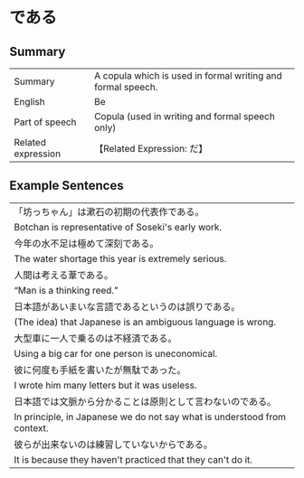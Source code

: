 # である

## Summary

<table><tr>   <td>Summary</td>   <td>A copula which is used in formal writing and formal speech.</td></tr><tr>   <td>English</td>   <td>Be</td></tr><tr>   <td>Part of speech</td>   <td>Copula (used in writing and formal speech only)</td></tr><tr>   <td>Related expression</td>   <td>【Related Expression: だ】</td></tr></table>

## Example Sentences

<table><tr><td>「坊っちゃん」は漱石の初期の代表作である。</td></tr><tr><td>Botchan is representative of Soseki's early work.</td></tr><tr><td>今年の水不足は極めて深刻である。</td></tr><tr><td>The water shortage this year is extremely serious.</td></tr><tr><td>人間は考える葦である。</td></tr><tr><td>“Man is a thinking reed.”</td></tr><tr><td>日本語があいまいな言語であるというのは誤りである。</td></tr><tr><td>(The idea) that Japanese is an ambiguous language is wrong.</td></tr><tr><td>大型車に一人で乗るのは不経済である。</td></tr><tr><td>Using a big car for one person is uneconomical.</td></tr><tr><td>彼に何度も手紙を書いたが無駄であった。</td></tr><tr><td>I wrote him many letters but it was useless.</td></tr><tr><td>日本語では文脈から分かることは原則として言わないのである。</td></tr><tr><td>In principle, in Japanese we do not say what is understood from context.</td></tr><tr><td>彼らが出来ないのは練習していないからである。</td></tr><tr><td>It is because they haven't practiced that they can't do it.</td></tr></table>

